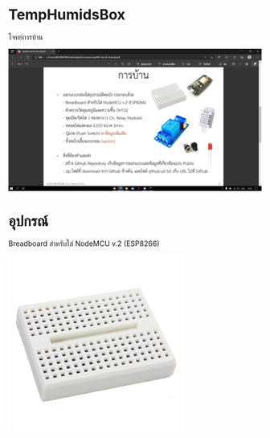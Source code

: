 <h1>TempHumidsBox</h1>
<p>โจทย์การบ้าน<p>
<img src="ref/Homeworkex.JPG" width="850">
<h1>อุปกรณ์</h1>  
<p>Breadboard สำหรับใส่ NodeMCU v.2 (ESP8266)<p>
<img src="ref/Breadboard.jpg" width="350">

